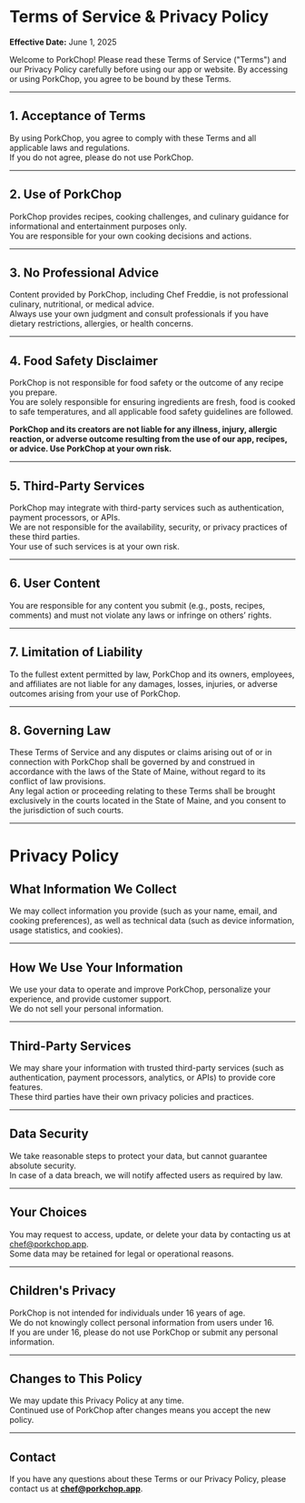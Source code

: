 # Terms of Service & Privacy Policy

**Effective Date:** June 1, 2025

Welcome to PorkChop! Please read these Terms of Service ("Terms") and our Privacy Policy carefully before using our app or website. By accessing or using PorkChop, you agree to be bound by these Terms.

---

## 1. Acceptance of Terms

By using PorkChop, you agree to comply with these Terms and all applicable laws and regulations.  
If you do not agree, please do not use PorkChop.

---

## 2. Use of PorkChop

PorkChop provides recipes, cooking challenges, and culinary guidance for informational and entertainment purposes only.  
You are responsible for your own cooking decisions and actions.

---

## 3. No Professional Advice

Content provided by PorkChop, including Chef Freddie, is not professional culinary, nutritional, or medical advice.  
Always use your own judgment and consult professionals if you have dietary restrictions, allergies, or health concerns.

---

## 4. Food Safety Disclaimer

PorkChop is not responsible for food safety or the outcome of any recipe you prepare.  
You are solely responsible for ensuring ingredients are fresh, food is cooked to safe temperatures, and all applicable food safety guidelines are followed.

**PorkChop and its creators are not liable for any illness, injury, allergic reaction, or adverse outcome resulting from the use of our app, recipes, or advice. Use PorkChop at your own risk.**

---

## 5. Third-Party Services

PorkChop may integrate with third-party services such as authentication, payment processors, or APIs.  
We are not responsible for the availability, security, or privacy practices of these third parties.  
Your use of such services is at your own risk.

---

## 6. User Content

You are responsible for any content you submit (e.g., posts, recipes, comments) and must not violate any laws or infringe on others’ rights.

---

## 7. Limitation of Liability

To the fullest extent permitted by law, PorkChop and its owners, employees, and affiliates are not liable for any damages, losses, injuries, or adverse outcomes arising from your use of PorkChop.

---

## 8. Governing Law

These Terms of Service and any disputes or claims arising out of or in connection with PorkChop shall be governed by and construed in accordance with the laws of the State of Maine, without regard to its conflict of law provisions.  
Any legal action or proceeding relating to these Terms shall be brought exclusively in the courts located in the State of Maine, and you consent to the jurisdiction of such courts.

---

# Privacy Policy

## What Information We Collect

We may collect information you provide (such as your name, email, and cooking preferences), as well as technical data (such as device information, usage statistics, and cookies).

---

## How We Use Your Information

We use your data to operate and improve PorkChop, personalize your experience, and provide customer support.  
We do not sell your personal information.

---

## Third-Party Services

We may share your information with trusted third-party services (such as authentication, payment processors, analytics, or APIs) to provide core features.  
These third parties have their own privacy policies and practices.

---

## Data Security

We take reasonable steps to protect your data, but cannot guarantee absolute security.  
In case of a data breach, we will notify affected users as required by law.

---

## Your Choices

You may request to access, update, or delete your data by contacting us at chef@porkchop.app.  
Some data may be retained for legal or operational reasons.

---

## Children's Privacy

PorkChop is not intended for individuals under 16 years of age.  
We do not knowingly collect personal information from users under 16.  
If you are under 16, please do not use PorkChop or submit any personal information.

---

## Changes to This Policy

We may update this Privacy Policy at any time.  
Continued use of PorkChop after changes means you accept the new policy.

---

## Contact

If you have any questions about these Terms or our Privacy Policy, please contact us at **chef@porkchop.app**.